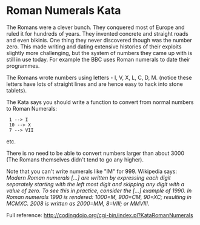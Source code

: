 # Roman Numerals Kata

The Romans were a clever bunch. They conquered most of Europe and ruled it for hundreds of years. They invented concrete and straight roads and even bikinis. One thing they never discovered though was the number zero. This made writing and dating extensive histories of their exploits slightly more challenging, but the system of numbers they came up with is still in use today. For example the BBC uses Roman numerals to date their programmes.

The Romans wrote numbers using letters - I, V, X, L, C, D, M. (notice these letters have lots of straight lines and are hence easy to hack into stone tablets).

The Kata says you should write a function to convert from normal numbers to Roman Numerals:

     1 --> I
     10 --> X
     7 --> VII
etc.

There is no need to be able to convert numbers larger than about 3000 (The Romans themselves didn't tend to go any higher).

Note that you can't write numerals like "IM" for 999. Wikipedia says: _Modern Roman numerals [...] are written by expressing each digit separately starting with the left most digit and skipping any digit with a value of zero. To see this in practice, consider the [...] example of 1990. In Roman numerals 1990 is rendered: 1000=M, 900=CM, 90=XC; resulting in MCMXC. 2008 is written as 2000=MM, 8=VIII; or MMVIII._

Full reference: http://codingdojo.org/cgi-bin/index.pl?KataRomanNumerals
